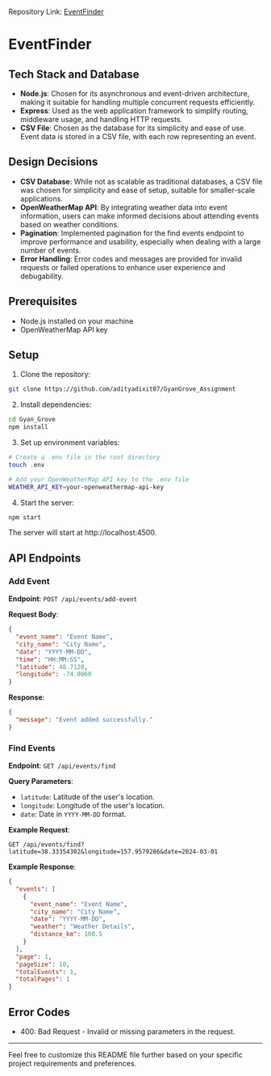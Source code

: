 Repository Link: [EventFinder](https://github.com/adityadixit07/GyanGrove_Assignment)

# EventFinder

## Tech Stack and Database

- **Node.js**: Chosen for its asynchronous and event-driven architecture, making it suitable for handling multiple concurrent requests efficiently.
- **Express**: Used as the web application framework to simplify routing, middleware usage, and handling HTTP requests.
- **CSV File**: Chosen as the database for its simplicity and ease of use. Event data is stored in a CSV file, with each row representing an event.

## Design Decisions

- **CSV Database**: While not as scalable as traditional databases, a CSV file was chosen for simplicity and ease of setup, suitable for smaller-scale applications.
- **OpenWeatherMap API**: By integrating weather data into event information, users can make informed decisions about attending events based on weather conditions.
- **Pagination**: Implemented pagination for the find events endpoint to improve performance and usability, especially when dealing with a large number of events.
- **Error Handling**: Error codes and messages are provided for invalid requests or failed operations to enhance user experience and debugability.

## Prerequisites

- Node.js installed on your machine
- OpenWeatherMap API key

## Setup

1. Clone the repository:

```bash
git clone https://github.com/adityadixit07/GyanGrove_Assignment
```

2. Install dependencies:

```bash
cd Gyan_Grove
npm install
```

3. Set up environment variables:

```bash
# Create a .env file in the root directory
touch .env

# Add your OpenWeatherMap API key to the .env file
WEATHER_API_KEY=your-openweathermap-api-key
```

4. Start the server:

```bash
npm start
```

The server will start at http://localhost:4500.

## API Endpoints

### Add Event

**Endpoint**: `POST /api/events/add-event`

**Request Body**:
```json
{
  "event_name": "Event Name",
  "city_name": "City Name",
  "date": "YYYY-MM-DD",
  "time": "HH:MM:SS",
  "latitude": 40.7128,
  "longitude": -74.0060
}
```

**Response**:
```json
{
  "message": "Event added successfully."
}
```

### Find Events

**Endpoint**: `GET /api/events/find`

**Query Parameters**:
- `latitude`: Latitude of the user's location.
- `longitude`: Longitude of the user's location.
- `date`: Date in `YYYY-MM-DD` format.

**Example Request**:
```
GET /api/events/find?latitude=38.33354302&longitude=157.9579286&date=2024-03-01
```

**Example Response**:
```json
{
  "events": [
    {
      "event_name": "Event Name",
      "city_name": "City Name",
      "date": "YYYY-MM-DD",
      "weather": "Weather Details",
      "distance_km": 100.5
    }
  ],
  "page": 1,
  "pageSize": 10,
  "totalEvents": 1,
  "totalPages": 1
}
```

## Error Codes

- 400: Bad Request - Invalid or missing parameters in the request.

---

Feel free to customize this README file further based on your specific project requirements and preferences.
```